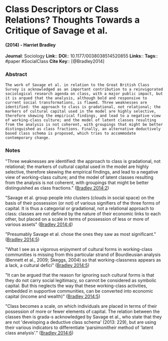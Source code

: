 # Class Descriptors or Class Relations? Thoughts Towards a Critique of Savage et al.
#### (2014) - Harriet Bradley
**Journal**: Sociology
**Link**:: 
**DOI**:: 10.1177/0038038514520855
**Links**:: 
**Tags**:: #paper #SocialClass 
**Cite Key**:: [@Bradley2014]

### Abstract

```
The work of Savage et al. in relation to the Great British Class Survey is acknowledged as an important contribution to a reinvigorated sociological research agenda on class, with a major public impact, but it is argued that the analysis, although bold and responsive to current social transformations, is flawed. Three weaknesses are identified: the approach to class is gradational, not relational; the markers of cultural capital used in the model are highly selective, therefore skewing the empirical findings, and lead to a negative view of working-class culture; and the model of latent classes resulting from the analysis is not coherent, with groupings that might be better distinguished as class fractions. Finally, an alternative deductively based class schema is proposed, which tries to accommodate contemporary change.
```

### Notes

"Three weaknesses are identified: the approach to class is gradational, not relational; the markers of cultural capital used in the model are highly selective, therefore skewing the empirical findings, and lead to a negative view of working-class culture; and the model of latent classes resulting from the analysis is not coherent, with groupings that might be better distinguished as class fractions." ([Bradley 2014:2](zotero://open-pdf/library/items/FCVPTRNE?page=2))

"Savage et al. group people into clusters (clouds in social space) on the basis of their possession (or not) of various signifiers of the three forms of capital. It is thus a categorial or gradational, not a relational approach to class: classes are not defined by the nature of their economic links to each other, but placed on a scale in terms of possession of less or more of various assets" ([Bradley 2014:4](zotero://open-pdf/library/items/FCVPTRNE?page=4))

"Presumably Savage et al. chose the ones they saw as most significant." ([Bradley 2014:5](zotero://open-pdf/library/items/FCVPTRNE?page=5))

"What I see as a vigorous enjoyment of cultural forms in working-class communities is missing from this particular strand of Bourdieusian analysis (Bennett et al., 2009; Skeggs, 2004) so that working-classness appears as a lack, a cultural defici" ([Bradley 2014:5](zotero://open-pdf/library/items/FCVPTRNE?page=5))

"It can be argued that the reason for ignoring such cultural forms is that they do not carry social legitimacy, so cannot be considered as symbolic capital. But this neglects the way that these working-class activities, embedded in supportive communities, can be converted into economic capital (income and wealth)" ([Bradley 2014:5](zotero://open-pdf/library/items/FCVPTRNE?page=5))

"Class becomes a scale, on which individuals are placed in terms of their possession of more or fewer elements of capital. The relation between the classes then is grada-s acknowledged by Savage et al., who state that they are not 'developing a deductive class schema' (2013: 229), but are using their various indicators to differentiate 'parsimonitheir method of 'latent class analysis'." ([Bradley 2014:6](zotero://open-pdf/library/items/FCVPTRNE?page=6))